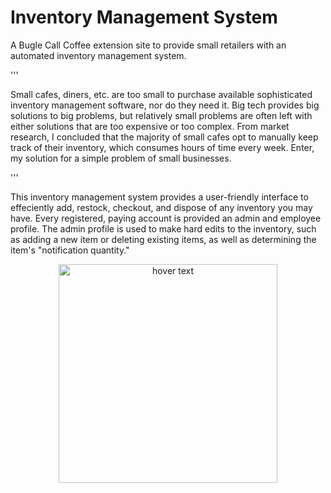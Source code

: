 # Inventory Management System
A Bugle Call Coffee extension site to provide small retailers with an automated inventory management system.

'''

Small cafes, diners, etc. are too small to purchase available sophisticated inventory management software, nor do they need it. Big tech provides big solutions to big problems, but relatively small problems are often left with either solutions that are too expensive or too complex. From market research, I concluded that the majority of small cafes opt to manually keep track of their inventory, which consumes hours of time every week. Enter, my solution for a simple problem of small businesses.

'''

This inventory management system provides a user-friendly interface to effeciently add, restock, checkout, and dispose of any inventory you may have. Every registered, paying account is provided an admin and employee profile. The admin profile is used to make hard edits to the inventory, such as adding a new item or deleting existing items, as well as determining the item's "notification quantity."

<p align="center">
  <img src="![image](https://github.com/Monty-2003/Inventory-Management/assets/112422900/dcfbe48d-7d94-4156-850b-29ea4d9086cb)
" width="350" title="hover text">
</p>



